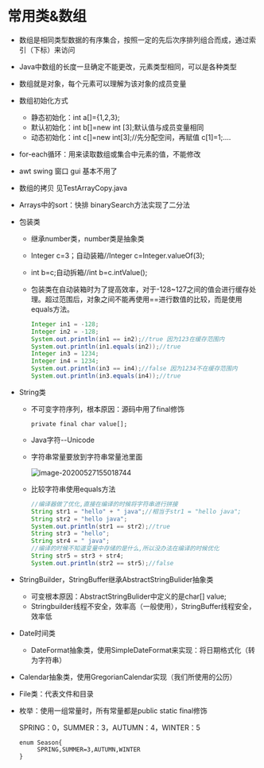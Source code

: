 # 常用类&数组

- 数组是相同类型数据的有序集合，按照一定的先后次序排列组合而成，通过索引（下标）来访问

- Java中数组的长度一旦确定不能更改，元素类型相同，可以是各种类型

- 数组就是对象，每个元素可以理解为该对象的成员变量

- 数组初始化方式
  - 静态初始化：int a[]={1,2,3};
  - 默认初始化：int b[]=new int [3];默认值与成员变量相同
  - 动态初始化：int c[]=new int[3];//先分配空间，再赋值 c[1]=1;....
  
- for-each循环：用来读取数组或集合中元素的值，不能修改

- awt swing 窗口 gui 基本不用了

- 数组的拷贝 见TestArrayCopy.java

- Arrays中的sort：快排 binarySearch方法实现了二分法

- 包装类

  - 继承number类，number类是抽象类

  - Integer c=3；自动装箱//Integer c=Integer.valueOf(3);

  - int b=c;自动拆箱//int b=c.intValue();

  - 包装类在自动装箱时为了提高效率，对于-128~127之间的值会进行缓存处理。超过范围后，对象之间不能再使用==进行数值的比较，而是使用equals方法。

    ```java
    Integer in1 = -128;
    Integer in2 = -128;
    System.out.println(in1 == in2);//true 因为123在缓存范围内
    System.out.println(in1.equals(in2));//true
    Integer in3 = 1234;
    Integer in4 = 1234;
    System.out.println(in3 == in4);//false 因为1234不在缓存范围内
    System.out.println(in3.equals(in4));//true
    ```

- String类

  - 不可变字符序列，根本原因：源码中用了final修饰

    `private final char value[];`

  - Java字符--Unicode

  - 字符串常量要放到字符串常量池里面

    ![image-20200527155018744](C:\Users\82305\AppData\Roaming\Typora\typora-user-images\image-20200527155018744.png)

  - 比较字符串使用equals方法

    ```java
    //编译器做了优化,直接在编译的时候将字符串进行拼接
    String str1 = "hello" + " java";//相当于str1 = "hello java";
    String str2 = "hello java";
    System.out.println(str1 == str2);//true
    String str3 = "hello";
    String str4 = " java";
    //编译的时候不知道变量中存储的是什么,所以没办法在编译的时候优化
    String str5 = str3 + str4;
    System.out.println(str2 == str5);//false
    ```

- StringBuilder，StringBuffer继承AbstractStringBulider抽象类

  - 可变根本原因：AbstractStringBulider中定义的是char[] value;
  - Stringbuilder线程不安全，效率高（一般使用），StringBuffer线程安全，效率低

- Date时间类

  - DateFormat抽象类，使用SimpleDateFormat来实现：将日期格式化（转为字符串）
- Calendar抽象类，使用GregorianCalendar实现（我们所使用的公历）
  
- File类：代表文件和目录

- 枚举：使用一组常量时，所有常量都是public static final修饰

  SPRING：0，SUMMER：3，AUTUMN：4，WINTER：5

  ```
  enum Season{
       SPRING,SUMMER=3,AUTUMN,WINTER
  }
  ```

  